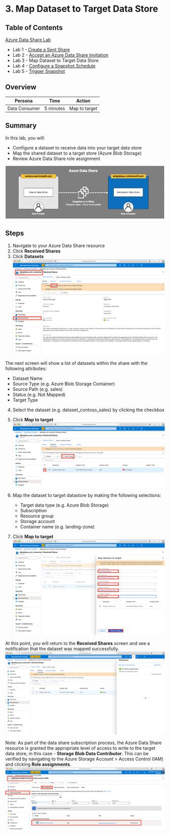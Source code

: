 # 3. Map Dataset to Target Data Store

## Table of Contents
[Azure Data Share Lab](../README.md)
* Lab 1 - [Create a Sent Share](../labs/01_create_share.md)
* Lab 2 - [Accept an Azure Data Share Invitation](../labs/02_accept_invitation.md)
* Lab 3 - Map Dataset to Target Data Store
* Lab 4 - [Configure a Snapshot Schedule](../labs/04_configure_snapshot.md)
* Lab 5 - [Trigger Snapshot](../labs/05_trigger_snapshot.md)

## Overview
| Persona | Time | Action |
| -----  | ----- | ----- |
| Data Consumer | 5 minutes | Map to target |

## Summary
In this lab, you will:
* Configure a dataset to receive data into your target data store
* Map the shared dataset to a target store (Azure Blob Storage)
* Review Azure Data Share role assignment

![alt text](../images/azure_data_share_data_consumer.png "Azure Data Share - Data Consumer")

## Steps

1. Navigate to your Azure Data Share resource
2. Click **Received Shares**
3. Click **Datasets**
![alt text](../images/azure_data_share_configure_dataset.png "Azure Data Share - Configure Dataset")

The next screen will show a list of datasets within the share with the following attributes:
*  Dataset Name
* Source Type (e.g. Azure Blob Storage Container)
* Source Path (e.g. sales)
* Status (e.g. Not Mapped)
* Target Type

4. Select the dataset (e.g. dataset_contoso_sales) by clicking the checkbox
5. Click **Map to target**
![alt text](../images/azure_data_share_map_target.png "Azure Data Share - Configure Dataset")

6. Map the dataset to target datastore by making the following selections:
    * Target data type (e.g. Azure Blob Storage)
    * Subscription
    * Resource group
    * Storage account
    * Container name (e.g. landing-zone)
7. Click **Map to target**
![alt text](../images/azure_data_share_configure_target.png "Azure Data Share - Map to Target")

At this point, you will return to the **Received Shares** screen and see a notification that the dataset was mapped successfully.
![alt text](../images/azure_data_share_received_share_mapped.png "Azure Data Share - Mapped Dataset")

Note: As part of the data share subscription process, the Azure Data Share resource is granted the appropriate level of access to write to the target data store, in this case - **Storage Blob Data Contributor**. This can be verified by navigating to the Azure Storage Account > Access Control (IAM) and clicking **Role assignments**.
![alt text](../images/azure_data_share_received_share_role_assignment.png "Azure Data Share - Storage Blob Data Contributor")
